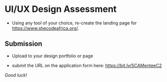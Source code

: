# UI/UX Design Assessment  

- Using any tool of your choice, re-create the landing page for https://www.shecodeafrica.org/.

## Submission
- Upload to your design portfolio or page 

- submit the URL on the application form here: https://bit.ly/SCAMenteeC2


*Good luck!*